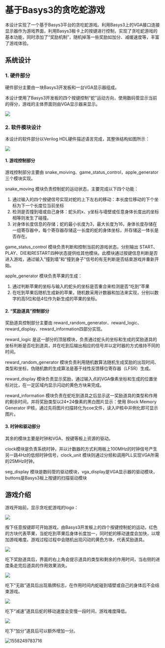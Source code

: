 # 基于Basys3的贪吃蛇游戏

本设计实现了一个基于Basys3平台的贪吃蛇游戏。利用Basys3上的VGA接口连接显示器作为游戏界面，利用Basys3板卡上的按键进行控制，实现了贪吃蛇游戏的基本功能，同时添加了“奖励机制”，随机掉落一些奖励如加分、减缓速度等，丰富了游戏体验。

## 系统设计

### 1. 硬件部分

硬件部分主要由一块Basys3开发板和一台VGA显示器组成。

本设计使用了Basys3开发板的四个按键控制“蛇”运动方向，使用数码管显示当前的得分，游戏的主体界面则由VGA显示器来显示。

![](https://picture-1256315926.cos.ap-shanghai.myqcloud.com/img/20190621104152.png)

### 2. 软件模块设计

本设计的软件部分以Verilog HDL硬件描述语言完成，其整体结构如图所示：

![](https://picture-1256315926.cos.ap-shanghai.myqcloud.com/img/20190519133529.png)

#### 1. 游戏控制部分

游戏控制部分主要由 snake_moiving、game_status_control，apple_generator 三个模块实现。

snake_moving 模块负责控制蛇的运动状态，主要完成以下四个功能：

1. 通过输入的四个按键信号实现对蛇的上下左右的移动：本长度位移动的下个坐标为下一个长度位当前坐标
2. 检测是否撞到墙或自己身体：蛇头的x、y坐标与墙壁或任意身体长度出的坐标相等则发生了碰撞。
3. 对身体长度信息的存储；蛇的最小长度为3，最大长度为16，身体长度存储在一组寄存器中，每个寄存器存储这一长度的蛇的身体坐标，并存储这一体长是否存在。

game_status_control 模块负责判断和控制当前的游戏状态，分别输出 START、PLAY、DIE和RESTART四种状态提供给其他模块。此模块通过按键信息判断是否进入游戏，通过输入“撞到墙”和“撞到身子”信号的有无判断是否结束游戏并重新开始。

apple_generator 模块负责苹果的生成：

1. 通过判断苹果的坐标与输入的蛇头的坐标是否重合来检测是否“吃到”苹果
2. 在吃到苹果后随机生成新的苹果，随机数采用计数器和加法来实现，分别以数字的高5位和低4位作为新生成的苹果的坐标。

#### 2. “奖励道具”控制部分

奖励道具控制部分主要由 reward_random_generator、reward_logic、reward_display、reward_information四部分实现。

reward_logic 是这一部分的顶层模块，负责通过蛇头的坐标和生成的奖励道具的坐标判断是否吃到道具，并在吃到后输出相应的信号并以定时器的方式维持不同的时间。

reward_random_generator 模块负责利用随机数算法随机生成奖励的出现时间、类型和坐标，伪随机数的生成算法是基于线性反馈移位寄存器（LFSR）生成。

reward_display 模块负责显示奖励，通过输入点的VGA像素坐标和生成的位置坐标对比，在一定区域内显示闪动的黄色方块来完成。

reward_information 模块负责在蛇吃到道具之后显示这一奖励道具的类型和作用的剩余时间，并将奖励类型以24*24像素的黑白图片显示：使用 Block Memory Generator IP核，通过先将图片扫描转化为coe文件，读入IP核中并例化即可显示图片。

#### 3. 时钟和驱动部分

其余的模块主要是时钟和VGA、按键等板上资源的驱动。

clock模块是负责系统时钟，并以计数器的方式利用板上100MHz的时钟信号产生另一路4Hz的低频时钟信号，clock_unit 模块则通过分频和调用PLL实现VGA所需的25MHz时钟。

seg_display 模块是数码管的驱动模块，vga_display是VGA显示器的驱动模块，buttons是Basys3板上按键的扫描驱动模块

## 游戏介绍

游戏开始前，显示贪吃蛇游戏的logo：

![](https://picture-1256315926.cos.ap-shanghai.myqcloud.com/img/20190519145026.png)

按下任意按键即可开始游戏，由Basys3开发板上的四个按键控制蛇的运动，红色的方块代表苹果，当蛇吃到苹果后身体长度加一，同时蛇的移动速度会加快，以增加游戏难度。游戏过程过程中会随机出现闪动的黄色方块，代表奖励道具。

![](https://picture-1256315926.cos.ap-shanghai.myqcloud.com/img/20190519150810.png)

吃下奖励道具后，界面的右上角会提示道具的类型和剩余的作用时间，当右侧的进度条走完后道具的作用效果消失。

![](https://picture-1256315926.cos.ap-shanghai.myqcloud.com/img/20190519150836.png)

吃下“无敌”道具后出现盾牌标志，在作用时间内蛇碰到墙壁或自己的身体后不会结束游戏。

![](https://picture-1256315926.cos.ap-shanghai.myqcloud.com/img/20190519150900.png)

吃下“减速”道具后蛇的移动速度会变慢一段时间，游戏难度降低。

![](https://picture-1256315926.cos.ap-shanghai.myqcloud.com/img/20190519150920.png)

吃下“加分”道具后可以额外增加一分。

![1558249783716](C:\Users\Admin\Dropbox\Markdown\Assignments\1558249783716.png)






